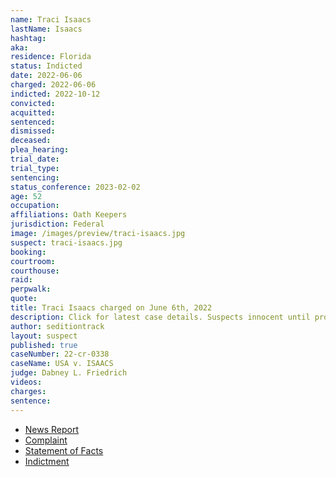 ```yaml
---
name: Traci Isaacs
lastName: Isaacs
hashtag:
aka:
residence: Florida
status: Indicted
date: 2022-06-06
charged: 2022-06-06
indicted: 2022-10-12
convicted:
acquitted:
sentenced:
dismissed:
deceased:
plea_hearing:
trial_date:
trial_type:
sentencing:
status_conference: 2023-02-02
age: 52
occupation:
affiliations: Oath Keepers
jurisdiction: Federal
image: /images/preview/traci-isaacs.jpg
suspect: traci-isaacs.jpg
booking:
courtroom:
courthouse:
raid:
perpwalk:
quote:
title: Traci Isaacs charged on June 6th, 2022
description: Click for latest case details. Suspects innocent until proven guilty.
author: seditiontrack
layout: suspect
published: true
caseNumber: 22-cr-0338
caseName: USA v. ISAACS
judge: Dabney L. Friedrich
videos:
charges:
sentence:
---
```

- [News Report](https://www.fox35orlando.com/news/3-more-arrested-in-central-florida-connected-to-capitol-riot-officials-say)
- [Complaint](https://www.justice.gov/usao-dc/case-multi-defendant/file/1513231/download)
- [Statement of Facts](https://www.justice.gov/usao-dc/case-multi-defendant/file/1513236/download)
- [Indictment](https://extremism.gwu.edu/sites/g/files/zaxdzs2191/f/Leslie%20Gray%20and%20Traci%20Isaacs%20Indictment.pdf)
